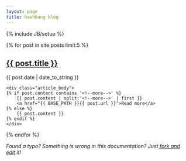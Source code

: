 ```yaml
---
layout: page
title: hashbang blog
---
```

{% include JB/setup %}

{% for post in site.posts limit:5 %}
<article>
	<h2><a href="{{ BASE_PATH }}{{ post.url }}">{{ post.title }}</a></h2>
	<span class="post-date">{{ post.date | date_to_string }}</span>

	<div class="article_body">
	{% if post.content contains '<!--more-->' %}
	    {{ post.content | split:'<!--more-->' | first }}
	    <a href="{{ BASE_PATH }}{{ post.url }}">Read more</a>
	{% else %}
		{{ post.content }}
	{% endif %}
	</div>
</article>
{% endfor %}

<i>Found a typo? Something is wrong in this documentation? Just <a href="https://github.com/peterpeerdeman/peterpeerdeman.github.io">fork and edit</a> it! </i>
